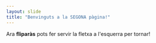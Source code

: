```yaml
---
layout: slide
title: "Benvinguts a la SEGONA pàgina!"
---
```

Ara **fliparàs**
pots fer servir la fletxa a l'esquerra per tornar!
